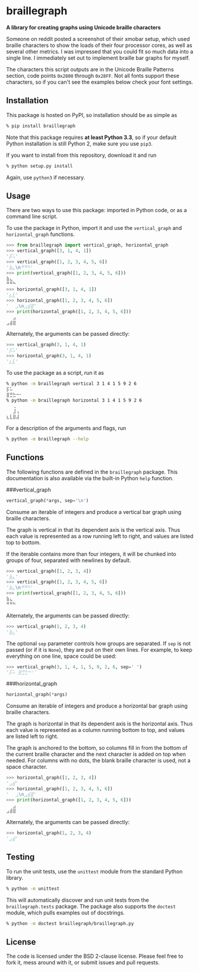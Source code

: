 braillegraph
============

**A library for creating graphs using Unicode braille characters**

Someone on reddit posted a screenshot of their xmobar setup, which used braille characters to show the loads of their four processor cores, as well as several other metrics. I was impressed that you could fit so much data into a single line. I immediately set out to implement braille bar graphs for myself.

The characters this script outputs are in the Unicode Braille Patterns section, code points `0x2800` through `0x28FF`. Not all fonts support these characters, so if you can't see the examples below check your font settings.


Installation
------------
This package is hosted on PyPI, so installation should be as simple as

```sh
% pip install braillegraph
```

Note that this package requires **at least Python 3.3**, so if your default Python installation is still Python 2, make sure you use `pip3`.

If you want to install from this repository, download it and run

```sh
% python setup.py install
```

Again, use `python3` if necessary.


Usage
-----

There are two ways to use this package: imported in Python code, or as a command line script.

To use the package in Python, import it and use the `vertical_graph` and `horizontal_graph` functions.

```python
>>> from braillegraph import vertical_graph, horizontal_graph
>>> vertical_graph([3, 1, 4, 1])
'⡯⠥'
>>> vertical_graph([1, 2, 3, 4, 5, 6])
'⣷⣄\n⠛⠛⠓'
>>> print(vertical_graph([1, 2, 3, 4, 5, 6]))
⣷⣄
⠛⠛⠓
>>> horizontal_graph([3, 1, 4, 1])
'⣆⣇'
>>> horizontal_graph([1, 2, 3, 4, 5, 6])
'⠀⠀⣠\n⣠⣾⣿'
>>> print(horizontal_graph([1, 2, 3, 4, 5, 6]))
⠀⠀⣠
⣠⣾⣿
```

Alternately, the arguments can be passed directly:

```python
>>> vertical_graph(3, 1, 4, 1)
'⡯⠥'
>>> horizontal_graph(3, 1, 4, 1)
'⣆⣇'
```

To use the package as a script, run it as

```sh
% python -m braillegraph vertical 3 1 4 1 5 9 2 6
⡯⠥
⣿⣛⣓⠒⠂
% python -m braillegraph horizontal 3 1 4 1 5 9 2 6
⠀⠀⢀
⠀⠀⣸⢠
⣆⣇⣿⣼
```

For a description of the arguments and flags, run

```sh
% python -m braillegraph --help
```


Functions
---------

The following functions are defined in the `braillegraph` package. This documentation is also available via the built-in Python `help` function.

###vertical\_graph

```python
vertical_graph(*args, sep='\n')
```

Consume an iterable of integers and produce a vertical bar graph using braille characters.

The graph is vertical in that its dependent axis is the vertical axis. Thus each value is represented as a row running left to right, and values are listed top to bottom.

If the iterable contains more than four integers, it will be chunked into groups of four, separated with newlines by default.

```python
>>> vertical_graph([1, 2, 3, 4])
'⣷⣄'
>>> vertical_graph([1, 2, 3, 4, 5, 6])
'⣷⣄\n⠛⠛⠓'
>>> print(vertical_graph([1, 2, 3, 4, 5, 6]))
⣷⣄
⠛⠛⠓
```

Alternately, the arguments can be passed directly:

```python
>>> vertical_graph(1, 2, 3, 4)
'⣷⣄'
```

The optional `sep` parameter controls how groups are separated. If `sep` is not passed (or if it is `None`), they are put on their own lines. For example, to keep everything on one line, space could be used:

```python
>>> vertical_graph(3, 1, 4, 1, 5, 9, 2, 6, sep=' ')
'⡯⠥ ⣿⣛⣓⠒⠂'
```

###horizontal\_graph

```python
horizontal_graph(*args)
```

Consume an iterable of integers and produce a horizontal bar graph using braille characters.

The graph is horizontal in that its dependent axis is the horizontal axis. Thus each value is represented as a column running bottom to top, and values are listed left to right.

The graph is anchored to the bottom, so columns fill in from the bottom of the current braille character and the next character is added on top when needed. For columns with no dots, the blank braille character is used, not a space character.

```python
>>> horizontal_graph([1, 2, 3, 4])
'⣠⣾'
>>> horizontal_graph([1, 2, 3, 4, 5, 6])
'⠀⠀⣠\n⣠⣾⣿'
>>> print(horizontal_graph([1, 2, 3, 4, 5, 6]))
⠀⠀⣠
⣠⣾⣿
```

Alternately, the arguments can be passed directly:

```python
>>> horizontal_graph(1, 2, 3, 4)
'⣠⣾'
```


Testing
-------

To run the unit tests, use the `unittest` module from the standard Python library.

```sh
% python -m unittest
```

This will automatically discover and run unit tests from the `braillegraph.tests` package. The package also supports the `doctest` module, which pulls examples out of docstrings.

```sh
% python -m doctest braillegraph/braillegraph.py
```


License
-------

The code is licensed under the BSD 2-clause license. Please feel free to fork it, mess around with it, or submit issues and pull requests.
